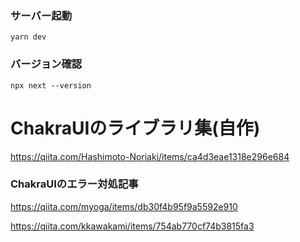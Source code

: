 ### サーバー起動
```
yarn dev
```

### バージョン確認
```
npx next --version
```

# ChakraUIのライブラリ集(自作)

https://qiita.com/Hashimoto-Noriaki/items/ca4d3eae1318e296e684

### ChakraUIのエラー対処記事

https://qiita.com/myoga/items/db30f4b95f9a5592e910

https://qiita.com/kkawakami/items/754ab770cf74b3815fa3
